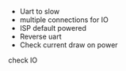- Uart to slow
- multiple connections for IO
- ISP default powered
- Reverse uart
- Check current draw on power


check IO
